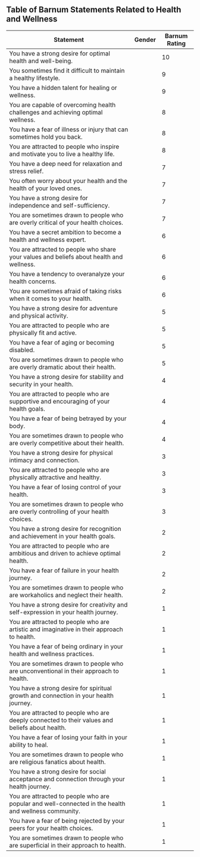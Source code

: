 ## Table of Barnum Statements Related to Health and Wellness

| Statement | Gender | Barnum Rating |
|---|---|---|
| You have a strong desire for optimal health and well-being. | | 10 |
| You sometimes find it difficult to maintain a healthy lifestyle. | | 9 |
| You have a hidden talent for healing or wellness. | | 9 |
| You are capable of overcoming health challenges and achieving optimal wellness. | | 8 |
| You have a fear of illness or injury that can sometimes hold you back. | | 8 |
| You are attracted to people who inspire and motivate you to live a healthy life. | | 8 |
| You have a deep need for relaxation and stress relief. | | 7 |
| You often worry about your health and the health of your loved ones. | | 7 |
| You have a strong desire for independence and self-sufficiency. | | 7 |
| You are sometimes drawn to people who are overly critical of your health choices. | | 7 |
| You have a secret ambition to become a health and wellness expert. | | 6 |
| You are attracted to people who share your values and beliefs about health and wellness. | | 6 |
| You have a tendency to overanalyze your health concerns. | | 6 |
| You are sometimes afraid of taking risks when it comes to your health. | | 6 |
| You have a strong desire for adventure and physical activity. | | 5 |
| You are attracted to people who are physically fit and active. | | 5 |
| You have a fear of aging or becoming disabled. | | 5 |
| You are sometimes drawn to people who are overly dramatic about their health. | | 5 |
| You have a strong desire for stability and security in your health. | | 4 |
| You are attracted to people who are supportive and encouraging of your health goals. | | 4 |
| You have a fear of being betrayed by your body. | | 4 |
| You are sometimes drawn to people who are overly competitive about their health. | | 4 |
| You have a strong desire for physical intimacy and connection. | | 3 |
| You are attracted to people who are physically attractive and healthy. | | 3 |
| You have a fear of losing control of your health. | | 3 |
| You are sometimes drawn to people who are overly controlling of your health choices. | | 3 |
| You have a strong desire for recognition and achievement in your health goals. | | 2 |
| You are attracted to people who are ambitious and driven to achieve optimal health. | | 2 |
| You have a fear of failure in your health journey. | | 2 |
| You are sometimes drawn to people who are workaholics and neglect their health. | | 2 |
| You have a strong desire for creativity and self-expression in your health journey. | | 1 |
| You are attracted to people who are artistic and imaginative in their approach to health. | | 1 |
| You have a fear of being ordinary in your health and wellness practices. | | 1 |
| You are sometimes drawn to people who are unconventional in their approach to health. | | 1 |
| You have a strong desire for spiritual growth and connection in your health journey. | | 1 |
| You are attracted to people who are deeply connected to their values and beliefs about health. | | 1 |
| You have a fear of losing your faith in your ability to heal. | | 1 |
| You are sometimes drawn to people who are religious fanatics about health. | | 1 |
| You have a strong desire for social acceptance and connection through your health journey. | | 1 |
| You are attracted to people who are popular and well-connected in the health and wellness community. | | 1 |
| You have a fear of being rejected by your peers for your health choices. | | 1 |
| You are sometimes drawn to people who are superficial in their approach to health. | | 1 |
